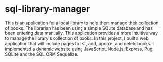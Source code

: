 # sql-library-manager

This is an application for a local library to help them manage their collection of books. The librarian has been using a simple SQLite database and has been entering data manually. This application provides a more intuitive way to manage the library's collection of books. In this project, I built a web application that will include pages to list, add, update, and delete books. I implemented a dynamic website using JavaScript, Node.js, Express, Pug, SQLite and the SQL ORM Sequelize.

